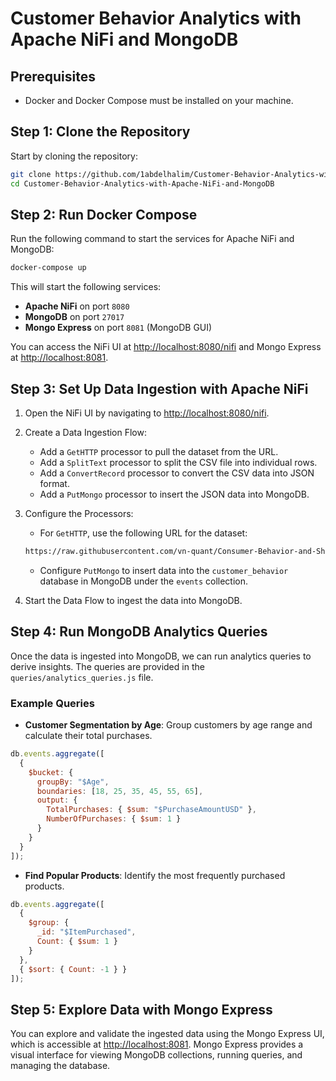 # Customer Behavior Analytics with Apache NiFi and MongoDB

## Prerequisites

- Docker and Docker Compose must be installed on your machine.

## Step 1: Clone the Repository

Start by cloning the repository:

```bash
git clone https://github.com/1abdelhalim/Customer-Behavior-Analytics-with-Apache-NiFi-and-MongoDB.git
cd Customer-Behavior-Analytics-with-Apache-NiFi-and-MongoDB
```

## Step 2: Run Docker Compose

Run the following command to start the services for Apache NiFi and MongoDB:

```bash
docker-compose up
```

This will start the following services:

- **Apache NiFi** on port `8080`
- **MongoDB** on port `27017`
- **Mongo Express** on port `8081` (MongoDB GUI)

You can access the NiFi UI at [http://localhost:8080/nifi](http://localhost:8080/nifi) and Mongo Express at [http://localhost:8081](http://localhost:8081).

## Step 3: Set Up Data Ingestion with Apache NiFi

1. Open the NiFi UI by navigating to [http://localhost:8080/nifi](http://localhost:8080/nifi).

2. Create a Data Ingestion Flow:
   - Add a `GetHTTP` processor to pull the dataset from the URL.
   - Add a `SplitText` processor to split the CSV file into individual rows.
   - Add a `ConvertRecord` processor to convert the CSV data into JSON format.
   - Add a `PutMongo` processor to insert the JSON data into MongoDB.

3. Configure the Processors:
   - For `GetHTTP`, use the following URL for the dataset:

   ```bash
   https://raw.githubusercontent.com/vn-quant/Consumer-Behavior-and-Shopping-Habits/R/shopping_behavior_updated.csv
   ```

   - Configure `PutMongo` to insert data into the `customer_behavior` database in MongoDB under the `events` collection.

4. Start the Data Flow to ingest the data into MongoDB.

## Step 4: Run MongoDB Analytics Queries

Once the data is ingested into MongoDB, we can run analytics queries to derive insights. The queries are provided in the `queries/analytics_queries.js` file.

### Example Queries

- **Customer Segmentation by Age**: Group customers by age range and calculate their total purchases.

```javascript
db.events.aggregate([
  {
    $bucket: {
      groupBy: "$Age",
      boundaries: [18, 25, 35, 45, 55, 65],
      output: {
        TotalPurchases: { $sum: "$PurchaseAmountUSD" },
        NumberOfPurchases: { $sum: 1 }
      }
    }
  }
]);
```

- **Find Popular Products**: Identify the most frequently purchased products.

```javascript
db.events.aggregate([
  {
    $group: {
      _id: "$ItemPurchased",
      Count: { $sum: 1 }
    }
  },
  { $sort: { Count: -1 } }
]);
```

## Step 5: Explore Data with Mongo Express

You can explore and validate the ingested data using the Mongo Express UI, which is accessible at [http://localhost:8081](http://localhost:8081). Mongo Express provides a visual interface for viewing MongoDB collections, running queries, and managing the database.
